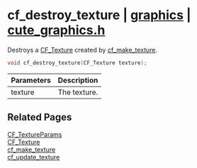 # cf_destroy_texture | [graphics](https://github.com/RandyGaul/cute_framework/blob/master/docs/graphics/README.md) | [cute_graphics.h](https://github.com/RandyGaul/cute_framework/blob/master/include/cute_graphics.h)

Destroys a [CF_Texture](https://github.com/RandyGaul/cute_framework/blob/master/docs/graphics/cf_texture.md) created by [cf_make_texture](https://github.com/RandyGaul/cute_framework/blob/master/docs/graphics/cf_make_texture.md).

```cpp
void cf_destroy_texture(CF_Texture texture);
```

Parameters | Description
--- | ---
texture | The texture.

## Related Pages

[CF_TextureParams](https://github.com/RandyGaul/cute_framework/blob/master/docs/graphics/cf_textureparams.md)  
[CF_Texture](https://github.com/RandyGaul/cute_framework/blob/master/docs/graphics/cf_texture.md)  
[cf_make_texture](https://github.com/RandyGaul/cute_framework/blob/master/docs/graphics/cf_make_texture.md)  
[cf_update_texture](https://github.com/RandyGaul/cute_framework/blob/master/docs/graphics/cf_update_texture.md)  
